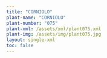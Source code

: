 ```yaml
---
title: "CORNIOLO"
plant-name: "CORNIOLO"
plant-number: "075"
plant-xml: /assets/xml/plant075.xml
plant-img: /assets/img/plant075.jpg
layout: single-xml
toc: false
---
```

